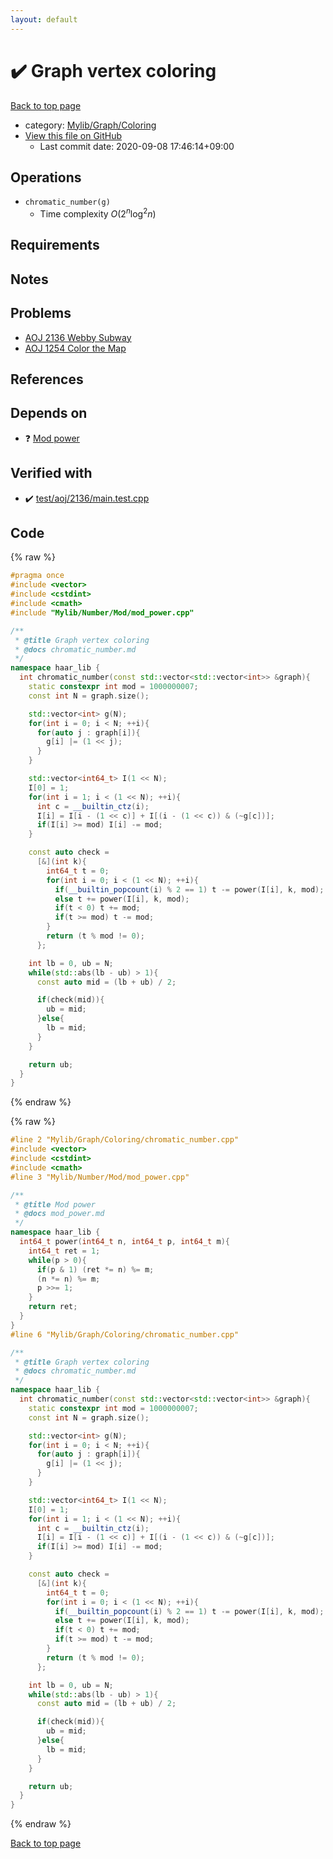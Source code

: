 ```yaml
---
layout: default
---
```


<!-- mathjax config similar to math.stackexchange -->
<script type="text/javascript" async
  src="https://cdnjs.cloudflare.com/ajax/libs/mathjax/2.7.5/MathJax.js?config=TeX-MML-AM_CHTML">
</script>
<script type="text/x-mathjax-config">
  MathJax.Hub.Config({
    TeX: { equationNumbers: { autoNumber: "AMS" }},
    tex2jax: {
      inlineMath: [ ['$','$'] ],
      processEscapes: true
    },
    "HTML-CSS": { matchFontHeight: false },
    displayAlign: "left",
    displayIndent: "2em"
  });
</script>

<script type="text/javascript" src="https://cdnjs.cloudflare.com/ajax/libs/jquery/3.4.1/jquery.min.js"></script>
<script src="https://cdn.jsdelivr.net/npm/jquery-balloon-js@1.1.2/jquery.balloon.min.js" integrity="sha256-ZEYs9VrgAeNuPvs15E39OsyOJaIkXEEt10fzxJ20+2I=" crossorigin="anonymous"></script>
<script type="text/javascript" src="../../../../assets/js/copy-button.js"></script>
<link rel="stylesheet" href="../../../../assets/css/copy-button.css" />


# :heavy_check_mark: Graph vertex coloring

<a href="../../../../index.html">Back to top page</a>

* category: <a href="../../../../index.html#acf9ec20eaed2eb3d3c1a731ebc2fbe1">Mylib/Graph/Coloring</a>
* <a href="{{ site.github.repository_url }}/blob/master/Mylib/Graph/Coloring/chromatic_number.cpp">View this file on GitHub</a>
    - Last commit date: 2020-09-08 17:46:14+09:00




## Operations

- `chromatic_number(g)`
	- Time complexity $O(2^n \log^2 n)$

## Requirements

## Notes

## Problems

- [AOJ 2136 Webby Subway](http://judge.u-aizu.ac.jp/onlinejudge/description.jsp?id=2136)
- [AOJ 1254 Color the Map](http://judge.u-aizu.ac.jp/onlinejudge/description.jsp?id=1254)

## References



## Depends on

* :question: <a href="../../Number/Mod/mod_power.cpp.html">Mod power</a>


## Verified with

* :heavy_check_mark: <a href="../../../../verify/test/aoj/2136/main.test.cpp.html">test/aoj/2136/main.test.cpp</a>


## Code

<a id="unbundled"></a>
{% raw %}
```cpp
#pragma once
#include <vector>
#include <cstdint>
#include <cmath>
#include "Mylib/Number/Mod/mod_power.cpp"

/**
 * @title Graph vertex coloring
 * @docs chromatic_number.md
 */
namespace haar_lib {
  int chromatic_number(const std::vector<std::vector<int>> &graph){
    static constexpr int mod = 1000000007;
    const int N = graph.size();

    std::vector<int> g(N);
    for(int i = 0; i < N; ++i){
      for(auto j : graph[i]){
        g[i] |= (1 << j);
      }
    }

    std::vector<int64_t> I(1 << N);
    I[0] = 1;
    for(int i = 1; i < (1 << N); ++i){
      int c = __builtin_ctz(i);
      I[i] = I[i - (1 << c)] + I[(i - (1 << c)) & (~g[c])];
      if(I[i] >= mod) I[i] -= mod;
    }

    const auto check =
      [&](int k){
        int64_t t = 0;
        for(int i = 0; i < (1 << N); ++i){
          if(__builtin_popcount(i) % 2 == 1) t -= power(I[i], k, mod);
          else t += power(I[i], k, mod);
          if(t < 0) t += mod;
          if(t >= mod) t -= mod;
        }
        return (t % mod != 0);
      };

    int lb = 0, ub = N;
    while(std::abs(lb - ub) > 1){
      const auto mid = (lb + ub) / 2;

      if(check(mid)){
        ub = mid;
      }else{
        lb = mid;
      }
    }

    return ub;
  }
}

```
{% endraw %}

<a id="bundled"></a>
{% raw %}
```cpp
#line 2 "Mylib/Graph/Coloring/chromatic_number.cpp"
#include <vector>
#include <cstdint>
#include <cmath>
#line 3 "Mylib/Number/Mod/mod_power.cpp"

/**
 * @title Mod power
 * @docs mod_power.md
 */
namespace haar_lib {
  int64_t power(int64_t n, int64_t p, int64_t m){
    int64_t ret = 1;
    while(p > 0){
      if(p & 1) (ret *= n) %= m;
      (n *= n) %= m;
      p >>= 1;
    }
    return ret;
  }
}
#line 6 "Mylib/Graph/Coloring/chromatic_number.cpp"

/**
 * @title Graph vertex coloring
 * @docs chromatic_number.md
 */
namespace haar_lib {
  int chromatic_number(const std::vector<std::vector<int>> &graph){
    static constexpr int mod = 1000000007;
    const int N = graph.size();

    std::vector<int> g(N);
    for(int i = 0; i < N; ++i){
      for(auto j : graph[i]){
        g[i] |= (1 << j);
      }
    }

    std::vector<int64_t> I(1 << N);
    I[0] = 1;
    for(int i = 1; i < (1 << N); ++i){
      int c = __builtin_ctz(i);
      I[i] = I[i - (1 << c)] + I[(i - (1 << c)) & (~g[c])];
      if(I[i] >= mod) I[i] -= mod;
    }

    const auto check =
      [&](int k){
        int64_t t = 0;
        for(int i = 0; i < (1 << N); ++i){
          if(__builtin_popcount(i) % 2 == 1) t -= power(I[i], k, mod);
          else t += power(I[i], k, mod);
          if(t < 0) t += mod;
          if(t >= mod) t -= mod;
        }
        return (t % mod != 0);
      };

    int lb = 0, ub = N;
    while(std::abs(lb - ub) > 1){
      const auto mid = (lb + ub) / 2;

      if(check(mid)){
        ub = mid;
      }else{
        lb = mid;
      }
    }

    return ub;
  }
}

```
{% endraw %}

<a href="../../../../index.html">Back to top page</a>

